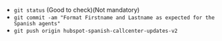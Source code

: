 * `git status` (Good to check)(Not mandatory)
*  `git commit -am "Format Firstname and Lastname as expected for the Spanish agents"`
*  `git push origin hubspot-spanish-callcenter-updates-v2`
